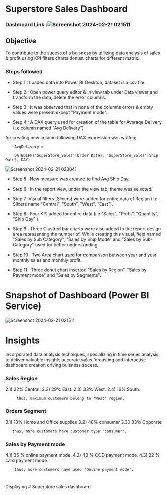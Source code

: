 # Superstore Sales Dashboard

### Dashboard Link :![Screenshot 2024-02-21 021511](https://github.com/megithub02/PowerBI/assets/159956172/881201f8-6d6c-431b-8b70-66f60d016852)

## Objective

To contribute to the sucess of a buisness by utilizing data analysis of sales & profit using KPI filters charts donust charts for different matrix.


### Steps followed 

- Step 1 : Loaded data into Power BI Desktop, dataset is a csv file.


- Step 2 : Open power query editor & in view tab under Data viewer and transform the data, delete the error columns.


- Step 3 : It was observed that in none of the columns errors & empty values were present except "Payment mode".


- Step 4 : A DAX query used for creation of the table for Average Delivery (i.e column named "Avg Delivery")   

for creating new column following DAX expression was written;
       
        AvgDelivery = 

        DATEDIFF('SuperStore_Sales'[Order Date], 'SuperStore_Sales'[Ship Date], DAY)
        


![Screenshot 2024-02-21 023041](https://github.com/megithub02/PowerBI/assets/159956172/41a0359b-7cd2-4f34-9bae-db1222752cc5)
        
- Step 5 : New measure was created to find Avg Ship Day.


- Step 6 : In the report view, under the view tab, theme was selected.

- Step 7 :Visual filters (Slicers) were added for entire data of Region (i.e Slicers name "Central", "South", "West", "East"). 

- Step 8 : Four KPI added for entire data (i.e "Sales", "Profit", "Quantity", "Ship Day" ).

           
- Step 9 : Three Clustred bar charts were also added to the report design area representing the number of. While creating this visual, field named "Sales by Sub Category", "Sales by Ship Mode" and "Sales by Sub-Category" used for better understanding. 


- Step 10 :  Two Area chart used for comparison between year and year monthly sales and monthly profit.
  

- Step 11 : Three donut chart inserted "Sales by Region", "Sales by Payment mode" and "Sales by Segments".



# Snapshot of Dashboard (Power BI Service)

![Screenshot 2024-02-21 021511](https://github.com/megithub02/PowerBI/assets/159956172/0adbe735-ba65-4962-8d7b-8c8051948fa1)


 

# Insights

Incorporated data analysis techniques, specializing in time series analysis to deliver valuable insights accurate sales forcasting and interactive dashboard creation driving buisness sucess.

 
 ### Sales Region
 
 2.1)  22% Central.
 2.2)  29% East.
 2.3)  33% West.
 2.4)  16% South.
 
         thus, maximum customers belong to 'West' region.
         
### Orders Segment

3.1) 18% Home and Office supplies
3.2) 48% consumer
3.30 33% Coporate
       
       thus, more customers have customer type 'consumer'.

### Sales by Payment mode

4.1) 35 % online payment mode.
4.2) 43 % COD payment mode.
4.3) 22 % card payment mode.

        thus, more customers have used 'Online payment mode'.
# 
Displaying # Superstore sales dashboard
